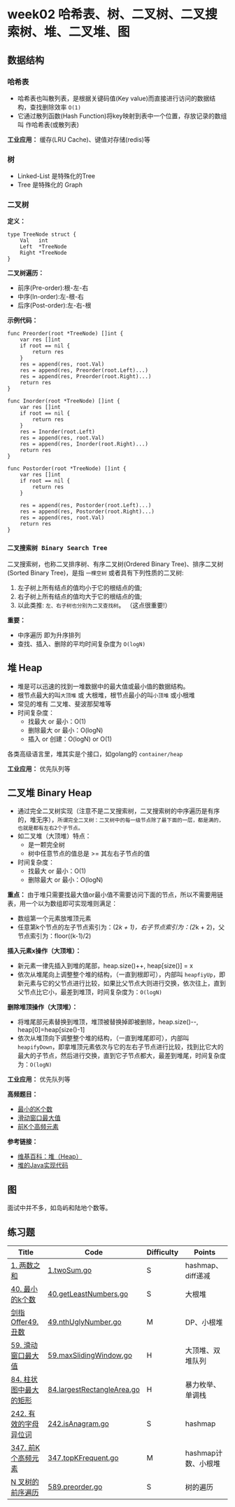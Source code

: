 # week02 哈希表、树、二叉树、二叉搜索树、堆、二叉堆、图

## 数据结构

### 哈希表

- 哈希表也叫散列表，是根据关键码值(Key value)而直接进行访问的数据结构，查找删除效率 `O(1)`
- 它通过散列函数(Hash Function)将key映射到表中一个位置，存放记录的数组叫 作哈希表(或散列表)

**工业应用：** 缓存(LRU Cache)、键值对存储(redis)等

### 树

- Linked-List 是特殊化的Tree
- Tree 是特殊化的 Graph

### 二叉树

**定义：**

```golang
type TreeNode struct {
    Val   int
    Left  *TreeNode
    Right *TreeNode
}
```

**二叉树遍历：**

- 前序(Pre-order):根-左-右
- 中序(In-order):左-根-右
- 后序(Post-order):左-右-根

**示例代码：**

```golang
func Preorder(root *TreeNode) []int {
    var res []int
    if root == nil {
        return res
    }
    res = append(res, root.Val)
    res = append(res, Preorder(root.Left)...)
    res = append(res, Preorder(root.Right)...)
    return res
}

func Inorder(root *TreeNode) []int {
    var res []int
    if root == nil {
        return res
    }
    res = Inorder(root.Left)
    res = append(res, root.Val)
    res = append(res, Inorder(root.Right)...)
    return res
}

func Postorder(root *TreeNode) []int {
    var res []int
    if root == nil {
        return res
    }

    res = append(res, Postorder(root.Left)...)
    res = append(res, Postorder(root.Right)...)
    res = append(res, root.Val)
    return res
}
```

### `二叉搜索树 Binary Search Tree`

二叉搜索树，也称二叉排序树、有序二叉树(Ordered Binary Tree)、排序二叉树(Sorted Binary Tree)，是指 `一棵空树` 或者具有下列性质的二叉树:

1. 左子树上所有结点的值均小于它的根结点的值;
2. 右子树上所有结点的值均大于它的根结点的值;
3. 以此类推: `左、右子树也分别为二叉查找树`。 （这点很重要!）

**重要：**

- 中序遍历 即为升序排列
- 查找、插入、删除的平均时间复杂度为 `O(logN)`

## 堆 Heap

- 堆是可以迅速的找到一堆数据中的最大值或最小值的数据结构。
- 根节点最大的叫`大顶堆` 或 大根堆，根节点最小的叫`小顶堆` 或小根堆
- 常见的堆有 二叉堆、斐波那契堆等
- 时间复杂度：
  - 找最大 or 最小：O(1)
  - 删除最大 or 最小：O(logN)
  - 插入 or 创建：O(logN) or O(1)

各类高级语言里，堆其实是个接口，如golang的 `container/heap`

**工业应用：** 优先队列等

## 二叉堆 Binary Heap

- 通过完全二叉树实现（注意不是二叉搜索树，二叉搜索树的中序遍历是有序的，堆无序），`所谓完全二叉树：二叉树中的每一级节点除了最下面的一层，都是满的，也就是都有左右2个子节点。`
- 如二叉堆（大顶堆）特点：
  - 是一颗完全树
  - 树中任意节点的值总是 >= 其左右子节点的值
- 时间复杂度：
  - 找最大 or 最小：O(1)
  - 删除最大 or 最小：O(logN)

**重点：** 由于堆只需要找最大值or最小值不需要访问下面的节点，所以不需要用链表，用一个以为数组即可实现堆则满足：

- 数组第一个元素放堆顶元素
- 任意第k个节点的左子节点索引为：(2*k + 1)，右子节点索引为：(2*k + 2)，父节点索引为：floor((k-1)/2)

**插入元素x操作（大顶堆）：**

- 新元素一律先插入到堆的尾部，heap.size()++, heap[size()] = x
- 依次从堆尾向上调整整个堆的结构，（一直到根即可），内部叫 `heapfiyUp`，即新元素与它的父节点进行比较，如果比父节点大则进行交换，依次往上，直到父节点比它小，最差到堆顶，时间复杂度为：`O(logN)`

**删除堆顶操作（大顶堆）：**

- 将堆尾部元素替换到堆顶，堆顶被替换掉即被删除，heap.size()--, heap[0]=heap[size()-1]
- 依次从堆顶向下调整整个堆的结构，（一直到堆尾即可），内部叫 `heapifyDown`，即拿堆顶元素依次与它的左右子节点进行比较，找到比它大的最大的子节点，然后进行交换，直到它子节点都大，最差到堆尾，时间复杂度为：`O(logN)`

**工业应用：** 优先队列等

**高频题目：**

- [最小的K个数](https://leetcode-cn.com/problems/zui-xiao-de-kge-shu-lcof/)
- [滑动窗口最大值](https://leetcode-cn.com/problems/sliding-window-maximum/)
- [前K个高频元素](https://leetcode-cn.com/problems/top-k-frequent-elements/)

**参考链接：**

- [维基百科：堆（Heap）](https://en.wikipedia.org/wiki/Heap_(data_structure))
- [堆的Java实现代码](https://shimo.im/docs/Lw86vJzOGOMpWZz2/read)

## 图

面试中并不多，如岛屿和陆地个数等。

## 练习题

| Title | Code | <span id="Top">Difficulty</span> | Points |
| ----- | ---- | -------------------------------- | ------ |
[1. 两数之和](https://leetcode-cn.com/problems/two-sum/description/)|[1.twoSum.go](1.twoSum.go)|S|hashmap、diff递减|
[40. 最小的k个数](https://leetcode-cn.com/problems/zui-xiao-de-kge-shu-lcof/)|[40.getLeastNumbers.go](40.getLeastNumbers.go)|S|大根堆|
[剑指Offer49.丑数](https://leetcode-cn.com/problems/chou-shu-lcof/)|[49.nthUglyNumber.go](49.nthUglyNumber.go)|M|DP、小根堆|
[59. 滑动窗口最大值](https://leetcode-cn.com/problems/sliding-window-maximum/)|[59.maxSlidingWindow.go](59.maxSlidingWindow.go)|H|大顶堆、双堆队列|
[84. 柱状图中最大的矩形](https://leetcode-cn.com/problems/largest-rectangle-in-histogram/)|[84.largestRectangleArea.go](84.largestRectangleArea.go)|H|暴力枚举、单调栈|
[242. 有效的字母异位词](https://leetcode-cn.com/problems/valid-anagram/description/)|[242.isAnagram.go](242.isAnagram.go)|S|hashmap|
[347. 前K个高频元素](https://leetcode-cn.com/problems/top-k-frequent-elements/)|[347.topKFrequent.go](347.topKFrequent.go)|M|hashmap计数、小根堆|
[N 叉树的前序遍历](https://leetcode-cn.com/problems/n-ary-tree-preorder-traversal/description/)|[589.preorder.go](589.preorder.go)|S|树的遍历|
